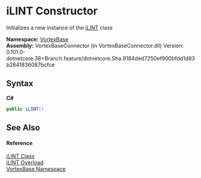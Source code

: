 # iLINT Constructor 
 

Initializes a new instance of the <a href="T_VortexBase_iLINT.md">iLINT</a> class

**Namespace:**&nbsp;<a href="N_VortexBase.md">VortexBase</a><br />**Assembly:**&nbsp;VortexBaseConnector (in VortexBaseConnector.dll) Version: 0.101.0-dotnetcore.38+Branch.feature/dotnetcore.Sha.9184ded7250ef900bfdd1d83b2841836087bcfce

## Syntax

**C#**<br />
``` C#
public iLINT()
```


## See Also


#### Reference
<a href="T_VortexBase_iLINT.md">iLINT Class</a><br /><a href="Overload_VortexBase_iLINT__ctor.md">iLINT Overload</a><br /><a href="N_VortexBase.md">VortexBase Namespace</a><br />